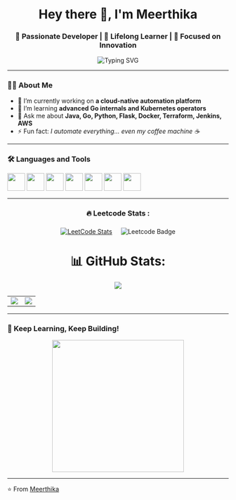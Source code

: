<h1 align="center">Hey there 👋, I'm Meerthika</h1>
<h3 align="center">🚀 Passionate Developer | 🌱 Lifelong Learner | 🎯 Focused on Innovation</h3>

<p align="center">
 <img src="https://readme-typing-svg.herokuapp.com?font=Fira+Code&duration=3000&pause=1000&color=00F700&center=true&vCenter=true&width=435&lines=Welcome+to+my+GitHub!;I+%F0%9F%94%A5+build+real-world+solutions;Cloud+Infra%2C+AI%2C+Automation+✨;Lover+of+open+source+%E2%9D%A4%EF%B8%8F;Always+learning+something+new+%F0%9F%93%9A;Turning+ideas+into+impact+%F0%9F%A4%AA" alt="Typing SVG" />

</p>

---

### 🙋‍♂️ About Me

- 🔭 I’m currently working on **a cloud-native automation platform**
- 🌱 I’m learning **advanced Go internals and Kubernetes operators**
- 💬 Ask me about **Java, Go, Python, Flask, Docker, Terraform, Jenkins, AWS**
- ⚡ Fun fact: *I automate everything... even my coffee machine ☕*


---

### 🛠️ Languages and Tools

<p align="left">
  <img src="https://cdn.jsdelivr.net/gh/devicons/devicon/icons/java/java-original.svg" width="40" height="40"/>
  <img src="https://cdn.jsdelivr.net/gh/devicons/devicon/icons/go/go-original.svg" width="40" height="40"/>
  <img src="https://cdn.jsdelivr.net/gh/devicons/devicon/icons/docker/docker-original.svg" width="40" height="40"/>
  <img src="https://cdn.jsdelivr.net/gh/devicons/devicon/icons/terraform/terraform-original.svg" width="40" height="40"/>
  <img src="https://cdn.jsdelivr.net/gh/devicons/devicon/icons/python/python-original.svg" width="40" height="40"/>
  <img src="https://cdn.jsdelivr.net/gh/devicons/devicon/icons/flask/flask-original.svg" width="40" height="40"/>
  <img src="https://cdn.jsdelivr.net/gh/devicons/devicon/icons/jenkins/jenkins-original.svg" width="40" height="40"/>
</p>

---

###

<h3 align="center">🔥   Leetcode Stats :</h3>

###
<div align="center" style="display: flex; justify-content: center; align-items: center; gap: 20px;">
  <a href="https://leetcode.com/mery_top">
    <img src="https://leetcard.jacoblin.cool/mery_top?ext=contest&theme=dark&font=Abel" alt="LeetCode Stats" />
  </a>
  <div style="display: flex; align-items: center;">
    <img src="https://leetcode-badge-showcase.vercel.app/api?username=mery_top&theme=dark&border=border&animated=false" alt="Leetcode Badge" />
  </div>
</div>


###

<div align="center">

# 📊 GitHub Stats:

<table>
  
<img src="https://github-readme-streak-stats.herokuapp.com/?user=mery-top&theme=github_dark&hide_border=true" />
<br/>
  <tr>
    <td>
      <img src="https://github-readme-stats.vercel.app/api?username=mery-top&theme=github_dark&hide_border=true&include_all_commits=false&count_private=false" />
    </td>
    <td>
      <img src="https://github-readme-stats.vercel.app/api/top-langs/?username=mery-top&theme=github_dark&hide_border=true&include_all_commits=false&count_private=false&layout=compact" />
    </td>
  </tr>
</table>



<!-- Proudly created with GPRM ( https://gprm.itsvg.in ) -->

</div>




---



<div align="center">
  
</div>

###

### 🧠 Keep Learning, Keep Building!

<p align="center">
  <img src="https://media.giphy.com/media/26ufdipQqU2lhNA4g/giphy.gif" width="300" />
</p>

---

⭐️ From [Meerthika](https://github.com/mery-top)

###



